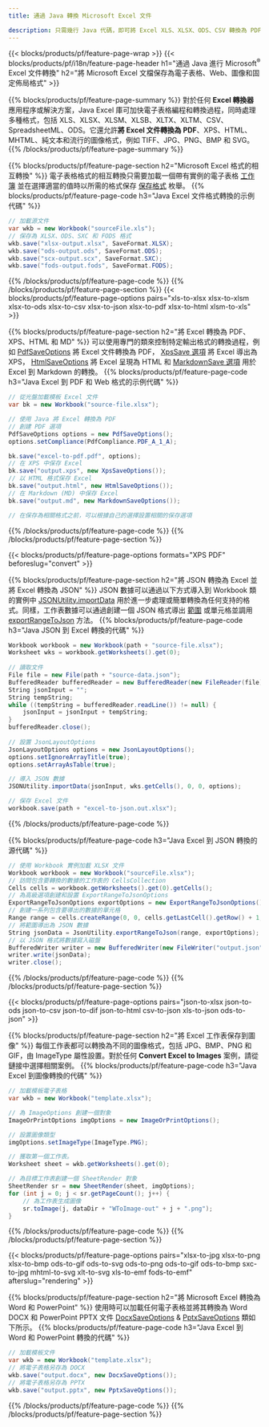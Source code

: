```yaml
---
title: 通過 Java 轉換 Microsoft Excel 文件 

description: 只需幾行 Java 代碼，即可將 Excel XLS、XLSX、ODS、CSV 轉換為 PDF、XPS、HTML、JPEG、HTML 和許多其他流行格式。
---
```

{{< blocks/products/pf/feature-page-wrap >}}
{{< blocks/products/pf/i18n/feature-page-header h1="通過 Java 進行 Microsoft<sup>&reg;</sup> Excel 文件轉換" h2="將 Microsoft Excel 文檔保存為電子表格、Web、圖像和固定佈局格式" >}}

{{% blocks/products/pf/feature-page-summary %}}
對於任何 **Excel 轉換器** 應用程序或解決方案，Java Excel 庫可加快電子表格編程和轉換過程，同時處理多種格式，包括 XLS、XLSX、XLSM、XLSB、XLTX、XLTM、CSV、SpreadsheetML、ODS。它還允許**將 Excel 文件轉換為 PDF**、XPS、HTML、MHTML、純文本和流行的圖像格式，例如 TIFF、JPG、PNG、BMP 和 SVG。
{{% /blocks/products/pf/feature-page-summary %}}

{{% blocks/products/pf/feature-page-section h2="Microsoft Excel 格式的相互轉換" %}}
電子表格格式的相互轉換只需要加載一個帶有實例的電子表格 [工作簿](https://reference.aspose.com/cells/java/com.aspose.cells/Workbook) 並在選擇適當的值時以所需的格式保存 [保存格式](https://reference.aspose.com/cells/java/com.aspose.cells/SaveFormat) 枚舉。
{{% blocks/products/pf/feature-page-code h3="Java Excel 文件格式轉換的示例代碼" %}}

```cs
// 加載源文件
var wkb = new Workbook("sourceFile.xls");
// 保存為 XLSX、ODS、SXC 和 FODS 格式
wkb.save("xlsx-output.xlsx", SaveFormat.XLSX);
wkb.save("ods-output.ods", SaveFormat.ODS);
wkb.save("scx-output.scx", SaveFormat.SXC);
wkb.save("fods-output.fods", SaveFormat.FODS);

```
{{% /blocks/products/pf/feature-page-code %}}
{{% /blocks/products/pf/feature-page-section %}}
{{< blocks/products/pf/feature-page-options pairs="xls-to-xlsx xlsx-to-xlsm xlsx-to-ods xlsx-to-csv xlsx-to-json xlsx-to-pdf xlsx-to-html xlsm-to-xls" >}}


{{% blocks/products/pf/feature-page-section h2="將 Excel 轉換為 PDF、XPS、HTML 和 MD" %}}
可以使用專門的類來控制特定輸出格式的轉換過程，例如 [PdfSaveOptions](https://reference.aspose.com/cells/java/com.aspose.cells/PdfSaveOptions) 將 Excel 文件轉換為 PDF， [XpsSave 選項](https://reference.aspose.com/cells/java/com.aspose.cells/XpsSaveOptions) 將 Excel 導出為 XPS， [HtmlSaveOptions](https://reference.aspose.com/cells/java/com.aspose.cells/HtmlSaveOptions) 將 Excel 呈現為 HTML 和 [MarkdownSave 選項](https://reference.aspose.com/cells/java/com.aspose.cells/MarkdownSaveOptions) 用於 Excel 到 Markdown 的轉換。 
{{% blocks/products/pf/feature-page-code h3="Java Excel 到 PDF 和 Web 格式的示例代碼" %}}

```cs
// 從光盤加載模板 Excel 文件
var bk = new Workbook("source-file.xlsx");

// 使用 Java 將 Excel 轉換為 PDF
// 創建 PDF 選項
PdfSaveOptions options = new PdfSaveOptions();
options.setCompliance(PdfCompliance.PDF_A_1_A);

bk.save("excel-to-pdf.pdf", options);
// 在 XPS 中保存 Excel
bk.save("output.xps", new XpsSaveOptions());
// 以 HTML 格式保存 Excel
bk.save("output.html", new HtmlSaveOptions());
// 在 Markdown (MD) 中保存 Excel
bk.save("output.md", new MarkdownSaveOptions());

// 在保存為相關格式之前，可以根據自己的選擇設置相關的保存選項

```
{{% /blocks/products/pf/feature-page-code %}}
{{% /blocks/products/pf/feature-page-section %}}

{{< blocks/products/pf/feature-page-options formats="XPS PDF" beforeslug="convert" >}}

{{% blocks/products/pf/feature-page-section h2="將 JSON 轉換為 Excel 並將 Excel 轉換為 JSON" %}}
JSON 數據可以通過以下方式導入到 Workbook 類的實例中 [JSONUtility.importData](https://reference.aspose.com/cells/java/com.aspose.cells/jsonutility#importData) 用於進一步處理或簡單轉換為任何支持的格式。同樣，工作表數據可以通過創建一個 JSON 格式導出 [範圍](https://reference.aspose.com/cells/java/com.aspose.cells/range) 或單元格並調用 [exportRangeToJson](https://reference.aspose.com/cells/java/com.aspose.cells/jsonutility) 方法。
{{% blocks/products/pf/feature-page-code h3="Java JSON 到 Excel 轉換的代碼" %}}
```cs
Workbook workbook = new Workbook(path + "source-file.xlsx");
Worksheet wks = workbook.getWorksheets().get(0);
		
// 讀取文件
File file = new File(path + "source-data.json");
BufferedReader bufferedReader = new BufferedReader(new FileReader(file));
String jsonInput = "";
String tempString;
while ((tempString = bufferedReader.readLine()) != null) {
	jsonInput = jsonInput + tempString; 
}
bufferedReader.close();
							
// 設置 JsonLayoutOptions
JsonLayoutOptions options = new JsonLayoutOptions();
options.setIgnoreArrayTitle(true);
options.setArrayAsTable(true);

// 導入 JSON 數據
JSONUtility.importData(jsonInput, wks.getCells(), 0, 0, options);

// 保存 Excel 文件
workbook.save(path + "excel-to-json.out.xlsx");

```
{{% /blocks/products/pf/feature-page-code %}}

{{% blocks/products/pf/feature-page-code h3="Java Excel 到 JSON 轉換的源代碼" %}}
```cs
// 使用 Workbook 實例加載 XLSX 文件
Workbook workbook = new Workbook("sourceFile.xlsx");
// 訪問包含要轉換的數據的工作表的 CellsCollection
Cells cells = workbook.getWorksheets().get(0).getCells();
// 為高級選項創建和設置 ExportRangeToJsonOptions
ExportRangeToJsonOptions exportOptions = new ExportRangeToJsonOptions();
// 創建一系列包含要導出的數據的單元格
Range range = cells.createRange(0, 0, cells.getLastCell().getRow() + 1, cells.getLastCell().getColumn() + 1);
// 將範圍導出為 JSON 數據
String jsonData = JsonUtility.exportRangeToJson(range, exportOptions);
// 以 JSON 格式將數據寫入磁盤
BufferedWriter writer = new BufferedWriter(new FileWriter("output.json"));
writer.write(jsonData);
writer.close();    

```
{{% /blocks/products/pf/feature-page-code %}}
{{% /blocks/products/pf/feature-page-section %}}

{{< blocks/products/pf/feature-page-options pairs="json-to-xlsx json-to-ods json-to-csv json-to-dif json-to-html csv-to-json xls-to-json ods-to-json" >}}

{{% blocks/products/pf/feature-page-section h2="將 Excel 工作表保存到圖像" %}}
每個工作表都可以轉換為不同的圖像格式，包括 JPG、BMP、PNG 和 GIF，由 ImageType 屬性設置。對於任何 **Convert Excel to Images** 案例，請從鏈接中選擇相關案例。
{{% blocks/products/pf/feature-page-code h3="Java Excel 到圖像轉換的代碼" %}}
```cs
// 加載模板電子表格
var wkb = new Workbook("template.xlsx");

// 為 ImageOptions 創建一個對象
ImageOrPrintOptions imgOptions = new ImageOrPrintOptions();

// 設置圖像類型
imgOptions.setImageType(ImageType.PNG);

// 獲取第一個工作表。
Worksheet sheet = wkb.getWorksheets().get(0);

// 為目標工作表創建一個 SheetRender 對象
SheetRender sr = new SheetRender(sheet, imgOptions);
for (int j = 0; j < sr.getPageCount(); j++) {
	// 為工作表生成圖像
	sr.toImage(j, dataDir + "WToImage-out" + j + ".png");
}

```
{{% /blocks/products/pf/feature-page-code %}}
{{% /blocks/products/pf/feature-page-section %}}

{{< blocks/products/pf/feature-page-options pairs="xlsx-to-jpg xlsx-to-png xlsx-to-bmp ods-to-gif ods-to-svg ods-to-png ods-to-gif ods-to-bmp sxc-to-jpg mhtml-to-svg xlt-to-svg xls-to-emf fods-to-emf" afterslug="rendering" >}}

{{% blocks/products/pf/feature-page-section h2="將 Microsoft Excel 轉換為 Word 和 PowerPoint" %}}
使用時可以加載任何電子表格並將其轉換為 Word DOCX 和 PowerPoint PPTX 文件 [DocxSaveOptions](https://reference.aspose.com/cells/java/com.aspose.cells/DocxSaveOptions) & [PptxSaveOptions](https://reference.aspose.com/cells/java/com.aspose.cells/PptxSaveOptions) 類如下所示。
{{% blocks/products/pf/feature-page-code h3="Java Excel 到 Word 和 PowerPoint 轉換的代碼" %}}
```cs
// 加載模板文件
var wkb = new Workbook("template.xlsx");
// 將電子表格另存為 DOCX
wkb.save("output.docx", new DocxSaveOptions());
// 將電子表格另存為 PPTX
wkb.save("output.pptx", new PptxSaveOptions());

```
{{% /blocks/products/pf/feature-page-code %}}
{{% /blocks/products/pf/feature-page-section %}}
